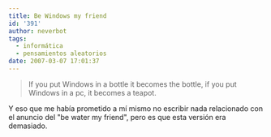```yaml
---
title: Be Windows my friend
id: '391'
author: neverbot
tags:
  - informática
  - pensamientos aleatorios
date: 2007-03-07 17:01:37
---
```


> If you put Windows in a bottle it becomes the bottle, if you put Windows in a pc, it becomes a teapot.

Y eso que me había prometido a mí mismo no escribir nada relacionado con el anuncio del "be water my friend", pero es que esta versión era demasiado.

